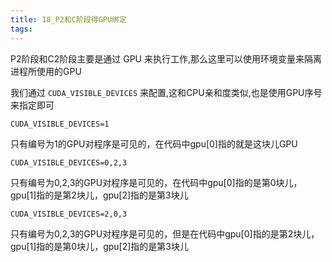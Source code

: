 ```yaml
---
title: 18_P2和C阶段得GPU绑定
tags: 
---
```


P2阶段和C2阶段主要是通过 GPU 来执行工作,那么这里可以使用环境变量来隔离进程所使用的GPU

我们通过 `CUDA_VISIBLE_DEVICES` 来配置,这和CPU亲和度类似,也是使用GPU序号来指定即可

`CUDA_VISIBLE_DEVICES=1`

只有编号为1的GPU对程序是可见的，在代码中gpu\[0]指的就是这块儿GPU

`CUDA_VISIBLE_DEVICES=0,2,3`

只有编号为0,2,3的GPU对程序是可见的，在代码中gpu\[0]指的是第0块儿，gpu\[1]指的是第2块儿，gpu\[2]指的是第3块儿

`CUDA_VISIBLE_DEVICES=2,0,3`

只有编号为0,2,3的GPU对程序是可见的，但是在代码中gpu\[0]指的是第2块儿，gpu\[1]指的是第0块儿，gpu\[2]指的是第3块儿

